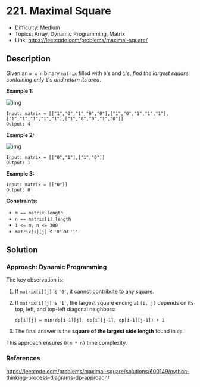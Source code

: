 # 221. Maximal Square

- Difficulty: Medium
- Topics: Array, Dynamic Programming, Matrix
- Link: https://leetcode.com/problems/maximal-square/

## Description

Given an `m x n` binary `matrix` filled with `0`'s and `1`'s, _find the largest square containing only_ `1`'s _and return its area_.

**Example 1:**

![img](https://assets.leetcode.com/uploads/2020/11/26/max1grid.jpg)

```
Input: matrix = [["1","0","1","0","0"],["1","0","1","1","1"],["1","1","1","1","1"],["1","0","0","1","0"]]
Output: 4
```

**Example 2:**

![img](https://assets.leetcode.com/uploads/2020/11/26/max2grid.jpg)

```
Input: matrix = [["0","1"],["1","0"]]
Output: 1
```

**Example 3:**

```
Input: matrix = [["0"]]
Output: 0
```

**Constraints:**

- `m == matrix.length`
- `n == matrix[i].length`
- `1 <= m, n <= 300`
- `matrix[i][j]` is `'0'` or `'1'`.

## Solution

### Approach: Dynamic Programming

The key observation is:

1. If `matrix[i][j]` is `'0'`, it cannot contribute to any square.
2. If `matrix[i][j]` is `'1'`, the largest square ending at `(i, j)` depends on its top, left, and top-left diagonal neighbors:

   ```
   dp[i][j] = min(dp[i-1][j], dp[i][j-1], dp[i-1][j-1]) + 1
   ```

3. The final answer is the **square of the largest side length** found in `dp`.

This approach ensures `O(m * n)` time complexity.

### References

https://leetcode.com/problems/maximal-square/solutions/600149/python-thinking-process-diagrams-dp-approach/
